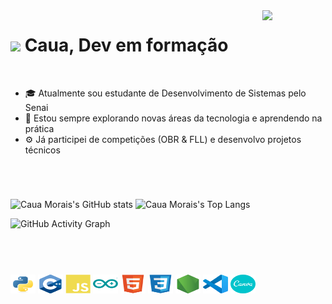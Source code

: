 <!--Coruja-->
<div>
  <img align="right" width="20%" src="https://owlbertsio-resized.s3.amazonaws.com/Popper.psd.full.png">
</div>

<!--Header Name-->
# <img src="https://emojis.slackmojis.com/emojis/images/1531849430/4246/blob-sunglasses.gif?1531849430" width="30"/> Caua, Dev em formação 
<br /> 

<!-- Intro-->               
 * 🎓 Atualmente sou estudante de Desenvolvimento de Sistemas pelo Senai
 * 🧠 Estou sempre explorando novas áreas da tecnologia e aprendendo na prática
 * ⚙️ Já participei de competições (OBR & FLL) e desenvolvo projetos técnicos

<!--End Intro-->
# 
<br /> 

![Caua Morais's GitHub stats](https://github-readme-stats.vercel.app/api?username=Cauaml-Dev&theme=dark)
![Caua Morais's Top Langs](https://github-readme-stats.vercel.app/api/top-langs/?username=Cauaml-Dev&layout=compact&theme=dark&langs_count=16)

![GitHub Activity Graph](https://github-readme-activity-graph.vercel.app/graph?username=Cauaml-Dev&layout=compact&theme=github-dark&langs_count=16&hide_border=false)


# 
<br /> 

<div style="display: inline_block"><br>
  <img align="center" alt="Caua-Python" height="30" width="40" src="https://raw.githubusercontent.com/devicons/devicon/master/icons/python/python-original.svg">
  <img align="center" alt="Caua-C++" height="30" width="40" src="https://raw.githubusercontent.com/devicons/devicon/master/icons/cplusplus/cplusplus-original.svg">
  <img align="center" alt="Caua-Js" height="30" width="40" src="https://raw.githubusercontent.com/devicons/devicon/master/icons/javascript/javascript-plain.svg">
  <img align="center" alt="Caua-Arduino" height="30" width="40" src="https://raw.githubusercontent.com/devicons/devicon/master/icons/arduino/arduino-original.svg">
  <img align="center" alt="Caua-HTML" height="30" width="40" src="https://raw.githubusercontent.com/devicons/devicon/master/icons/html5/html5-original.svg">
  <img align="center" alt="Caua-CSS" height="30" width="40" src="https://raw.githubusercontent.com/devicons/devicon/master/icons/css3/css3-original.svg">
  <img align="center" alt="Caua-Nodejs" height="30" width="40" src="https://raw.githubusercontent.com/devicons/devicon/master/icons/nodejs/nodejs-original.svg">
  <img align="center" alt="Caua-VsCode" height="30" width="40" src="https://raw.githubusercontent.com/devicons/devicon/master/icons/vscode/vscode-original.svg">
  <img align="center" alt="Caua-Canva" height="30" width="40" src="https://raw.githubusercontent.com/devicons/devicon/master/icons/canva/canva-original.svg">
</div>
